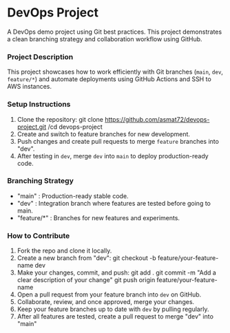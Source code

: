 # DevOps Project
A DevOps demo project using Git best practices. This project demonstrates a clean branching strategy and collaboration workflow using GitHub.
### Project Description
This project showcases how to work efficiently with Git branches (`main`, `dev`, `feature/*`) and automate deployments using GitHub Actions and SSH to AWS instances.
### Setup Instructions
  1. Clone the repository: git clone https://github.com/asmat72/devops-project.git  /cd devops-project
  2. Create and switch to feature branches for new development.
  3. Push changes and create pull requests to merge `feature` branches into "dev".
  4. After testing in `dev`, merge `dev` into `main` to deploy production-ready code.
### Branching Strategy
  - "main" : Production-ready stable code.
  - "dev" : Integration branch where features are tested before going to main. 
  - "feature/*" :  Branches for new features and experiments.
### How to Contribute
  1. Fork the repo and clone it locally.
  2. Create a new branch from "dev": git checkout -b feature/your-feature-name dev
  3. Make your changes, commit, and push:
     git add .
     git commit -m "Add a clear description of your change"
     git push origin feature/your-feature-name
  4. Open a pull request from your feature branch into `dev` on GitHub.
  5. Collaborate, review, and once approved, merge your changes.
  6. Keep your feature branches up to date with `dev` by pulling regularly.
  7. After all features are tested, create a pull request to merge "dev" into "main"
